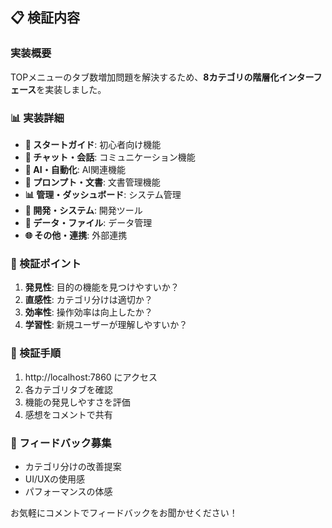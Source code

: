 ## 📋 検証内容

### 実装概要
TOPメニューのタブ数増加問題を解決するため、**8カテゴリの階層化インターフェース**を実装しました。

### 📊 実装詳細
- **🚀 スタートガイド**: 初心者向け機能
- **💬 チャット・会話**: コミュニケーション機能  
- **🤖 AI・自動化**: AI関連機能
- **📄 プロンプト・文書**: 文書管理機能
- **📊 管理・ダッシュボード**: システム管理
- **🔧 開発・システム**: 開発ツール
- **📁 データ・ファイル**: データ管理
- **🌐 その他・連携**: 外部連携

### 🎯 検証ポイント
1. **発見性**: 目的の機能を見つけやすいか？
2. **直感性**: カテゴリ分けは適切か？
3. **効率性**: 操作効率は向上したか？
4. **学習性**: 新規ユーザーが理解しやすいか？

### 🚀 検証手順
1. http://localhost:7860 にアクセス
2. 各カテゴリタブを確認
3. 機能の発見しやすさを評価
4. 感想をコメントで共有

### 💭 フィードバック募集
- カテゴリ分けの改善提案
- UI/UXの使用感
- パフォーマンスの体感

お気軽にコメントでフィードバックをお聞かせください！